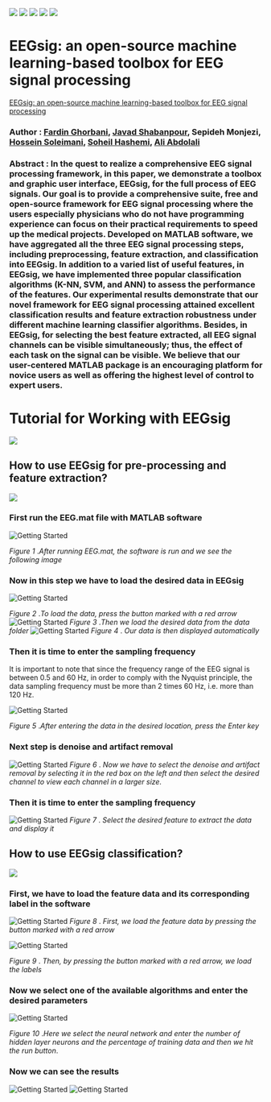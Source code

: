 ﻿![](https://badgen.net/github/checks/node-formidable/node-formidable/master/windows)
![](https://badgen.net/gitlab/last-commit/gitlab-org/gitlab-development-kit)
![](https://badgen.net/npm/license/lodash)
![](https://img.shields.io/badge/University-IUST-blue)
![](https://img.shields.io/badge/Version-0.1-blue)

# EEGsig: an open-source machine learning-based toolbox for EEG signal processing

[EEGsig: an open-source machine learning-based toolbox for EEG signal processing](https://arxiv.org/abs/2010.12877)

### Author : [Fardin Ghorbani](https://scholar.google.com/citations?user=Ld-lFKgAAAAJ&hl=en), [Javad Shabanpour](https://scholar.google.com/citations?user=WLstfRcAAAAJ&hl=en), Sepideh Monjezi, [Hossein Soleimani](https://scholar.google.com/citations?user=fY5IgjcAAAAJ&hl=en), [Soheil Hashemi](https://scholar.google.com/citations?user=N6CGwhMAAAAJ&hl=en), [Ali Abdolali](https://scholar.google.com/citations?user=JYpUTf8AAAAJ&hl=en)



### Abstract : In the quest to realize a comprehensive EEG signal processing framework, in this paper, we demonstrate a toolbox and graphic user interface, EEGsig, for the full process of EEG signals. Our goal is to provide a comprehensive suite, free and open-source framework for EEG signal processing where the users especially physicians who do not have programming experience can focus on their practical requirements to speed up the medical projects. Developed on MATLAB software, we have aggregated all the three EEG signal processing steps, including preprocessing, feature extraction, and classification into EEGsig. In addition to a varied list of useful features, in EEGsig, we have implemented three popular classification algorithms (K-NN, SVM, and ANN) to assess the performance of the features. Our experimental results demonstrate that our novel framework for EEG signal processing attained excellent classification results and feature extraction robustness under different machine learning classifier algorithms. Besides, in EEGsig, for selecting the best feature extracted, all EEG signal channels can be visible simultaneously; thus, the effect of each task on the signal can be visible. We believe that our user-centered MATLAB package is an encouraging platform for novice users as well as offering the highest level of control to expert users.

# Tutorial for Working with EEGsig
![](https://img.shields.io/badge/Tutorial-EEGsig-green)
## How to use EEGsig for pre-processing and feature extraction?
![](https://img.shields.io/badge/Preprocessing-EEGsig-green)
### First run the EEG.mat file with MATLAB software



![Getting Started](./tut_pic/a1.JPG)


*Figure 1* .*After running EEG.mat, the software is run and we see the following image*


### Now in this step we have to load the desired data in EEGsig
![Getting Started](./tut_pic/a2.JPG)

*Figure 2* .*To load the data, press the button marked with a red arrow*
![Getting Started](./tut_pic/Capture2.JPG)
*Figure 3* .*Then we load the desired data from the data folder*
![Getting Started](./tut_pic/a4.JPG)
*Figure 4* . *Our data is then displayed automatically*


### Then it is time to enter the sampling frequency

It is important to note that since the frequency range of the EEG signal is between 0.5 and 60 Hz, in order to comply with the Nyquist principle, the data sampling frequency must be more than 2 times 60 Hz, i.e. more than 120 Hz.

![Getting Started](./tut_pic/a5.JPG)

*Figure 5* .*After entering the data in the desired location, press the Enter key*

### Next step is denoise and artifact removal
![Getting Started](./tut_pic/a7.JPG)
*Figure 6* . *Now we have to select the denoise and artifact removal by selecting it in the red box on the left and then select the desired channel to view each channel in a larger size.*

### Then it is time to enter the sampling frequency

![Getting Started](./tut_pic/a8.JPG)
*Figure 7* . *Select the desired feature to extract the data and display it*

## How to use EEGsig classification?
![](https://img.shields.io/badge/Classification-EEGsig-green)

### First, we have to load the feature data and its corresponding label in the software

![Getting Started](./tut_pic/a11.JPG)
*Figure 8* . *First, we load the feature data by pressing the button marked with a red arrow*

![Getting Started](./tut_pic/a13.JPG)

*Figure 9* . *Then, by pressing the button marked with a red arrow, we load the labels*


### Now we select one of the available algorithms and enter the desired parameters

![Getting Started](./tut_pic/Capture15.JPG)

*Figure 10* .*Here we select the neural network and enter the number of hidden layer neurons and the percentage of training data and then we hit the run button*.


 ### Now we can see the results


![Getting Started](./tut_pic/Capture16.JPG)
![Getting Started](./tut_pic/Capture17.JPG)
